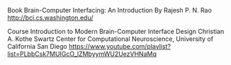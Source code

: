 
Book
Brain-Computer Interfacing: An Introduction
By Rajesh P. N. Rao
http://bci.cs.washington.edu/


Course
Introduction to Modern Brain-Computer Interface Design
Christian A. Kothe
Swartz Center for Computational Neuroscience, University of California San Diego
https://www.youtube.com/playlist?list=PLbbCsk7MUIGcO_lZMbyymWU2UezVHNaMq
